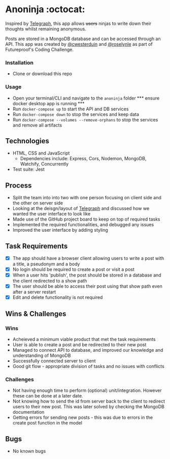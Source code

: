 # Anoninja :octocat:

Inspired by [Telegraph](https://telegra.ph/), this app allows <del>users</del> ninjas to write down their thoughts whilst remaining anonymous.

Posts are stored in a MongoDB database and can be accessed through an API. This app was created by [@cwesterduin](https://github.com/cwesterduin) and [@roselynle](https://github.com/roselynle) as part of Futureproof's Coding Challenge.

### Installation

-   Clone or download this repo 

### Usage

-   Open your terminal/CLI and navigate to the `anoninja` folder
*** ensure docker desktop app is running ***
-   Run `docker-compose up` to start the API and DB services
-   Run `docker-compose down` to stop the services and keep data
-   Run `docker-compose --volumes --remove-orphans` to stop the services and remove all artifacts

## Technologies

-   HTML, CSS and JavaScript
    -   Dependencies include: Express, Cors, Nodemon, MongoDB, Watchify, Concurrently
-   Test suite: Jest

## Process

-   Split the team into into two with one person focusing on client side and the other on server side
-   Looking at the deisgn/layout of [Telegraph](https://telegra.ph/) and discussed how we wanted the user interface to look like
-   Made use of the GitHub project board to keep on top of required tasks 
-   Implemented the required functionalities, and debugged any issues
-   Improved the user interface by adding styling

## Task Requirements

-   [x] The app should have a browser client allowing users to write a post with a title, a pseudonym and a body
-   [x] No login should be required to create a post or visit a post
-   [x] When a user hits 'publish', the post should be stored in a database and the client redirected to a show path
-   [x] The user should be able to access their post using that show path even after a server restart
-   [x] Edit and delete functionality is not required

## Wins & Challenges

### Wins

-   Acheieved a minimum viable product that met the task requirements
-   User is able to create a post and be redirected to their new post
-   Managed to connect API to database, and improved our knowledge and understanding of MongoDB
-   Successfully connected server to client
-   Good git flow - appropriate division of tasks and no issues with conflicts 


### Challenges

-   Not having enough time to perform (optional) unit/integration. However these can be done at a later date.
-   Not knowing how to send the id from server back to the client to redirect users to their new post. This was later solved by checking the MongoDB documentation
-   Getting errors for sending new posts - this was due to errors in the create post function in the model 

## Bugs

-   No known bugs
